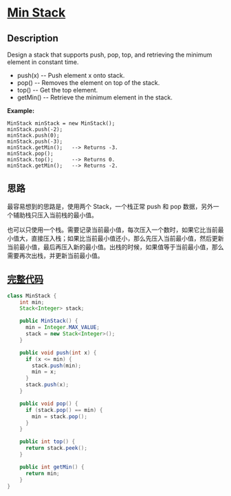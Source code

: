 # [Min Stack][title]

## Description

Design a stack that supports push, pop, top, and retrieving the minimum element in constant time.

* push(x) -- Push element x onto stack.
* pop() -- Removes the element on top of the stack.
* top() -- Get the top element.
* getMin() -- Retrieve the minimum element in the stack.

**Example:**

```
MinStack minStack = new MinStack();
minStack.push(-2);
minStack.push(0);
minStack.push(-3);
minStack.getMin();   --> Returns -3.
minStack.pop();
minStack.top();      --> Returns 0.
minStack.getMin();   --> Returns -2.
```

## 思路

最容易想到的思路是，使用两个 Stack，一个栈正常 push 和 pop 数据，另外一个辅助栈只压入当前栈的最小值。

也可以只使用一个栈。需要记录当前最小值，每次压入一个数时，如果它比当前最小值大，直接压入栈；如果比当前最小值还小，那么先压入当前最小值，然后更新当前最小值，最后再压入新的最小值。出栈的时候，如果值等于当前最小值，那么需要再次出栈，并更新当前最小值。

## [完整代码][src]

```java
class MinStack {
    int min;
    Stack<Integer> stack;

    public MinStack() {
      min = Integer.MAX_VALUE;
      stack = new Stack<Integer>();
    }

    public void push(int x) {
      if (x <= min) {
        stack.push(min);
        min = x;
      }
      stack.push(x);
    }

    public void pop() {
      if (stack.pop() == min) {
        min = stack.pop();
      }
    }

    public int top() {
      return stack.peek();
    }

    public int getMin() {
      return min;
    }
}
```

[title]: https://leetcode.com/problems/min-stack
[src]: https://github.com/andavid/leetcode-java/blob/master/src/com/andavid/leetcode/_155/Solution.java
